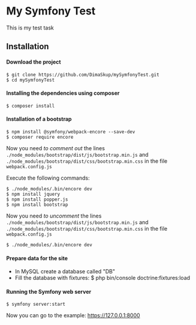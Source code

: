 # My Symfony Test
This is my test task

## Installation
#### Download the project
    $ git clone https://github.com/DimaSkup/mySymfonyTest.git
    $ cd mySymfonyTest
    
#### Installing the dependencies using composer 
    $ composer install
    
#### Installation of a bootstrap
    $ npm install @symfony/webpack-encore --save-dev
    $ composer require encore
Now you need _to_ _comment_ _out_ the lines `./node_modules/bootstrap/dist/js/bootstrap.min.js` and `./node_modules/bootstrap/dist/css/bootstrap.min.css` in the file `webpack.config.js`

Execute the following commands:

    $ ./node_modules/.bin/encore dev
    $ npm install jquery
    $ npm install popper.js
    $ npm install bootstrap
Now you need _to_ _uncomment_ the lines `./node_modules/bootstrap/dist/js/bootstrap.min.js` and `./node_modules/bootstrap/dist/css/bootstrap.min.css` in the file `webpack.config.js`

    $ ./node_modules/.bin/encore dev
    
#### Prepare data for the site
* In MySQL create a database called "DB"
* Fill the database with fixtures:
    $ php bin/console doctrine:fixtures:load
    
#### Running the Symfony web server
    $ symfony server:start
Now you can go to the example: https://127.0.0.1:8000
